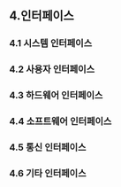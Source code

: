 ## 4.인터페이스

### 4.1 시스템 인터페이스

### 4.2 사용자 인터페이스

### 4.3 하드웨어 인터페이스

### 4.4 소프트웨어 인터페이스

### 4.5 통신 인터페이스

### 4.6 기타 인터페이스
